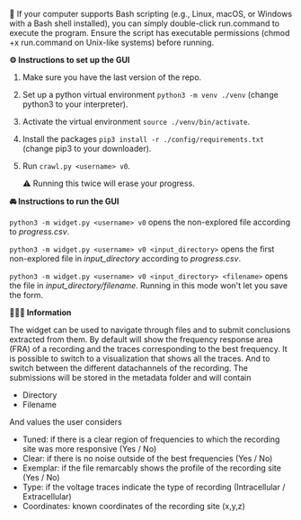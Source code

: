 🚀 If your computer supports Bash scripting (e.g., Linux, macOS, or Windows with a Bash shell installed), you can simply double-click run.command to execute the program. Ensure the script has executable permissions (chmod +x run.command on Unix-like systems) before running.

**⚙️ Instructions to set up the GUI**
1. Make sure you have the last version of the repo.
2. Set up a python virtual environment ```python3 -m venv ./venv``` (change python3 to your interpreter).
3. Activate the virtual environment ```source ./venv/bin/activate```.
4. Install the packages ```pip3 install -r ./config/requirements.txt``` (change pip3 to your downloader).
6. Run ```crawl.py <username> v0```.
   
   ⚠️ Running this twice will erase your progress.

**🚘 Instructions to run the GUI**

```python3 -m widget.py <username> v0``` opens the non-explored file according to *progress.csv*.

```python3 -m widget.py <username> v0 <input_directory>``` opens the first non-explored file in *input_directory* according to *progress.csv*.

```python3 -m widget.py <username> v0 <input_directory> <filename>``` opens the file in *input_directory/filename*. Running in this mode won't let you save the form.

**💁🏻‍♂️ Information**

The widget can be used to navigate through files and to submit conclusions extracted from them. By default will show the frequency response area (FRA) of a recording and the traces corresponding to the best frequency. It is possible to switch to a visualization that shows all the traces. And to switch between the different datachannels of the recording. 
The submissions will be stored in the metadata folder and will contain 

 - Directory
 - Filename

And values the user considers
 - Tuned: if there is a clear region of frequencies to which the recording site was more responsive (Yes / No)
 - Clear: if there is no noise outside of the best frequencies (Yes / No)
 - Exemplar: if the file remarcably shows the profile of the recording site  (Yes / No)
 - Type: if the voltage traces indicate the type of recording (Intracellular / Extracellular)
 - Coordinates: known coordinates of the recording site (x,y,z)
